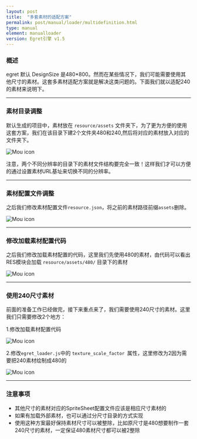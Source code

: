 ```yaml
---
layout: post
title:  "多套素材的适配方案"
permalink: post/manual/loader/multidefinition.html
type: manual
element: manualloader
version: Egret引擎 v1.5
---
```



### 概述
egret 默认 DesignSize 是480*800。然而在某些情况下，我们可能需要使用其他尺寸的素材。这套多素材适配方案就是解决这类问题的。下面我们就以适配240的素材来说明下。

------

### 素材目录调整
默认生成的项目中，素材放在 `resource/assets` 文件夹下，为了更为方便的使用这套方案，我们在该目录下建2个文件夹480和240,然后将对应的素材放入对应的文件夹下。

![Mou icon]({{site.baseurl}}/assets/img-jk/manual-loader-multidefinition-resource.jpg)
   
注意，两个不同分辨率的目录下的素材文件结构要完全一致！这样我们才可以方便的通过设置素材URL基址来切换不同的分辨率。
    
------

### 素材配置文件调整
之后我们修改素材配置文件`resource.json`，将之前的素材路径前缀`assets`删除。

![Mou icon]({{site.baseurl}}/assets/img-jk/manual-loader-multidefinition-resource_json.jpg)


------

### 修改加载素材配置代码
之后我们修改加载素材配置的代码，这里我们先使用480的素材，由代码可以看出RES模块会加载 `resource/assets/480/` 目录下的素材

![Mou icon]({{site.baseurl}}/assets/img-jk/manual-loader-multidefinition-load_config.jpg)


------

### 使用240尺寸素材
前面的准备工作已经做完，接下来重点来了，我们需要使用240尺寸的素材。这里我们只需要修改2个地方：

1.修改加载素材配置代码

![Mou icon]({{site.baseurl}}/assets/img-jk/manual-loader-multidefinition-load_config_240.jpg)

2.修改`egret_loader.js`中的 `texture_scale_factor `属性，这里修改为2因为需要把240素材绘制成480的

![Mou icon]({{site.baseurl}}/assets/img-jk/manual-loader-multidefinition-texture_scale_factor.jpg)


------

### 注意事项
* 其他尺寸的素材对应的SpriteSheet配置文件应该是相应尺寸素材的
* 如果有加载外部素材，也可以通过分尺寸目录的方式实现
* 使用这种方案最好保持素材尺寸可以被整除，比如原尺寸是480想要制作一套240尺寸的素材，一定保证480素材尺寸都可以被2整除

